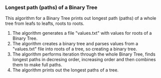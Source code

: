 <h3>Longest path (paths) of a Binary Tree</h3>

This algorithm for a Binary Tree prints out longest path (paths) of a whole tree from leafs to leafts, roots to roots.

1) The algorithm generates a file "values.txt" with values for roots of a Binary Tree.
2) The algorithm creates a binary tree and parses values from a "values.txt" file into roots of a tree, so creating a binary tree.
3) The algorithm performs iteration through the whole Binary Tree, finds longest paths in decresing order, increasing order 
   and then combines them to make full paths.
4) The algorithm prints out the longest paths of a tree.

